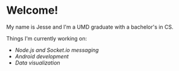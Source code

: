 # Welcome!

My name is Jesse and I'm a UMD graduate with a bachelor's in CS.

Things I'm currently working on:
+ *Node.js and Socket.io messaging*
+ *Android development*
+ *Data visualization*
